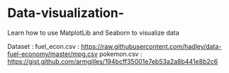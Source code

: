 # Data-visualization-
Learn how to use MatplotLib and Seaborn to visualize data 

Dataset :
  fuel_econ.csv : https://raw.githubusercontent.com/hadley/data-fuel-economy/master/mpg.csv 
  pokemon.csv : https://gist.github.com/armgilles/194bcff35001e7eb53a2a8b441e8b2c6

